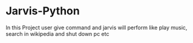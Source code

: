 # Jarvis-Python
In this Project user give command and jarvis will perform like play music, search in wikipedia and shut down pc etc
